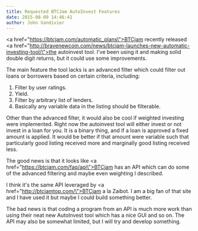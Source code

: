```yaml
---
title: Requested BTCJam AutoInvest Features
date: 2015-08-09 14:46:41
author: John Vandivier
---
```




<a href=\"https://btcjam.com/automatic_plans\">BTCjam</a> recently released <a href=\"http://bravenewcoin.com/news/btcjam-launches-new-automatic-investing-tool/\">the autoinvest tool</a>. I've been using it and making solid double digit returns, but it could use some improvements.

The main feature the tool lacks is an advanced filter which could filter out loans or borrowers based on certain criteria, including:
<ol>
	<li>Filter by user ratings.</li>
	<li>Yield.</li>
	<li>Filter by arbitrary list of lenders.</li>
	<li>Basically any variable data in the listing should be filterable.</li>
</ol>
Other than the advanced filter, it would also be cool if weighted investing were implemented. Right now the autoinvest tool will either invest or not invest in a loan for you. It is a binary thing, and if a loan is approved a fixed amount is applied. It would be better if that amount were variable such that particularly good listing received more and marginally good listing received less.

The good news is that it looks like <a href=\"https://btcjam.com/faq/api\">BTCjam has an API</a> which can do some of the advanced filtering and maybe even weighting I described.

I think it's the same API leveraged by <a href=\"http://btcjamtop.com/\">BTCjam a la Zaibot</a>. I am a big fan of that site and I have used it but maybe I could build something better.

The bad news is that coding a program from an API is much more work than using their neat new AutoInvest tool which has a nice GUI and so on. The API may also be somewhat limited, but I will try and develop something.
